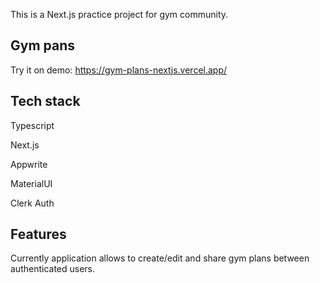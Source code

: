 This is a Next.js practice project for gym community.

## Gym pans

Try it on demo: https://gym-plans-nextjs.vercel.app/

## Tech stack

Typescript

Next.js

Appwrite

MaterialUI

Clerk Auth

## Features

Currently application allows to create/edit and share gym plans between authenticated users.
